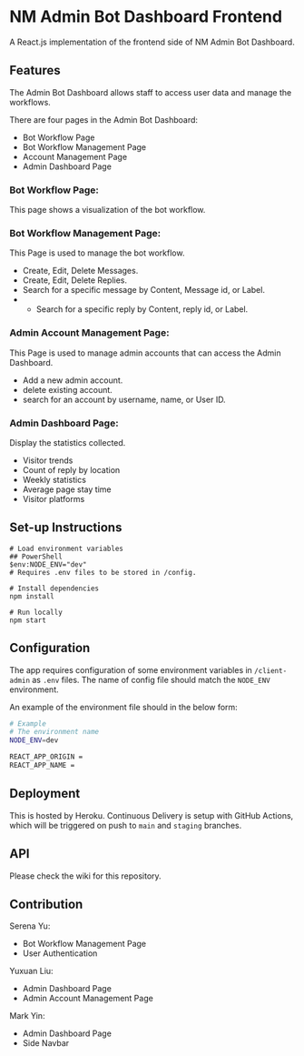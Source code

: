 # **NM Admin Bot Dashboard Frontend**

A React.js implementation of the frontend side of NM Admin Bot Dashboard.

## **Features**

The Admin Bot Dashboard allows staff to access user data and manage the workflows. 

There are four pages in the Admin Bot Dashboard:
- Bot Workflow Page 
- Bot Workflow Management Page
- Account Management Page
- Admin Dashboard Page

### Bot Workflow Page:
This page shows a visualization of the bot workflow.

### Bot Workflow Management Page:
This Page is used to manage the bot workflow. 
- Create, Edit, Delete Messages.
- Create, Edit, Delete Replies.
- Search for a specific message by Content, Message id, or Label.
- - Search for a specific reply by Content, reply id, or Label.

### Admin Account Management Page:
This Page is used to manage admin accounts that can access the Admin Dashboard.
- Add a new admin account.
- delete existing account.
- search for an account by username, name, or User ID.

### Admin Dashboard Page:
Display the statistics collected.
- Visitor trends
- Count of reply by location
- Weekly statistics
- Average page stay time
- Visitor platforms

## **Set-up Instructions**


```shell
# Load environment variables
## PowerShell
$env:NODE_ENV="dev"
# Requires .env files to be stored in /config.

# Install dependencies
npm install

# Run locally
npm start
```

## **Configuration**

The app requires configuration of some environment variables in `/client-admin` as `.env` files. The name of config file should match the `NODE_ENV` environment.

An example of the environment file should in the below form:

```sh
# Example
# The environment name
NODE_ENV=dev

REACT_APP_ORIGIN =
REACT_APP_NAME =
```

## **Deployment**

This is hosted by Heroku. Continuous Delivery is setup with GitHub Actions, which will be triggered on push to `main` and `staging` branches.

## **API**

Please check the wiki for this repository.

## **Contribution**

Serena Yu:
 - Bot Workflow Management Page
 - User Authentication

Yuxuan Liu:
 - Admin Dashboard Page
 - Admin Account Management Page

Mark Yin:
 - Admin Dashboard Page
 - Side Navbar
